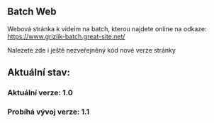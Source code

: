 ## Batch Web

Webová stránka k videím na batch, kterou najdete online na odkaze: https://www.grizlik-batch.great-site.net/

Nalezete zde i ještě nezveřejněný kód nové verze stránky

## Aktuální stav:

### Aktuální verze: 1.0
### Probíhá vývoj verze: 1.1